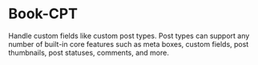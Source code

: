 # Book-CPT
Handle custom fields like custom post types. Post types can support any number of built-in core features such as meta boxes, custom fields, post thumbnails, post statuses, comments, and more.
